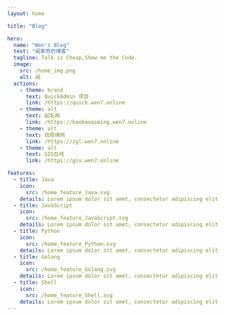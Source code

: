 ```yaml
---
layout: home

title: "Blog"

hero:
  name: "Wen's Blog"
  text: "闻家奇的博客"
  tagline: Talk is Cheap,Show me the Code.
  image: 
    src: /home_img.png
    alt: 闻
  actions:
    - theme: brand
      text: QuickAdmin 项目
      link: /https://quick.wen7.online
    - theme: alt
      text: 起名网
      link: /https://baobaoqiming.wen7.online
    - theme: alt
      text: 找规律网
      link: /https://zgl.wen7.online
    - theme: alt
      text: GIS在线
      link: /https://gis.wen7.online

features:
  - title: Java
    icon: 
      src: /home_feature_Java.svg
    details: Lorem ipsum dolor sit amet, consectetur adipiscing elit
  - title: JavaScript
    icon:
      src: /home_feature_JavaScript.svg
    details: Lorem ipsum dolor sit amet, consectetur adipiscing elit
  - title: Python
    icon:
      src: /home_feature_Python.svg
    details: Lorem ipsum dolor sit amet, consectetur adipiscing elit
  - title: Golang
    icon:
      src: /home_feature_Golang.svg
    details: Lorem ipsum dolor sit amet, consectetur adipiscing elit
  - title: Shell
    icon:
      src: /home_feature_Shell.svg
    details: Lorem ipsum dolor sit amet, consectetur adipiscing elit
---
```


<VisitorPanel />